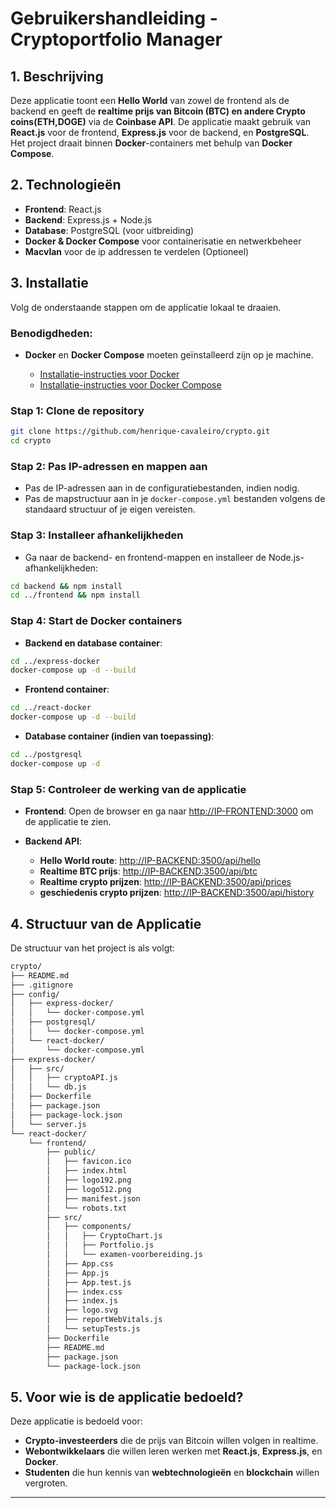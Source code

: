 # **Gebruikershandleiding - Cryptoportfolio Manager**

## 1. **Beschrijving**

Deze applicatie toont een **Hello World** van zowel de frontend als de backend en geeft de **realtime prijs van Bitcoin (BTC) en andere Crypto coins(ETH,DOGE)** via de **Coinbase API**. De applicatie maakt gebruik van **React.js** voor de frontend, **Express.js** voor de backend, en **PostgreSQL**. Het project draait binnen **Docker**-containers met behulp van **Docker Compose**.

## 2. **Technologieën**

* **Frontend**: React.js
* **Backend**: Express.js + Node.js
* **Database**: PostgreSQL (voor uitbreiding)
* **Docker & Docker Compose** voor containerisatie en netwerkbeheer
* **Macvlan** voor de ip addressen te verdelen (Optioneel)

## 3. **Installatie**

Volg de onderstaande stappen om de applicatie lokaal te draaien.

### Benodigdheden:

* **Docker** en **Docker Compose** moeten geïnstalleerd zijn op je machine.

  * [Installatie-instructies voor Docker](https://docs.docker.com/get-docker/)
  * [Installatie-instructies voor Docker Compose](https://docs.docker.com/compose/install/)

### Stap 1: Clone de repository

```bash
git clone https://github.com/henrique-cavaleiro/crypto.git
cd crypto
```

### Stap 2: Pas IP-adressen en mappen aan

* Pas de IP-adressen aan in de configuratiebestanden, indien nodig.
* Pas de mapstructuur aan in je `docker-compose.yml` bestanden volgens de standaard structuur of je eigen vereisten.

### Stap 3: Installeer afhankelijkheden

* Ga naar de backend- en frontend-mappen en installeer de Node.js-afhankelijkheden:

```bash
cd backend && npm install
cd ../frontend && npm install
```

### Stap 4: Start de Docker containers

* **Backend en database container**:

```bash
cd ../express-docker
docker-compose up -d --build
```

* **Frontend container**:

```bash
cd ../react-docker
docker-compose up -d --build
```

* **Database container (indien van toepassing)**:

```bash
cd ../postgresql
docker-compose up -d
```

### Stap 5: Controleer de werking van de applicatie

* **Frontend**: Open de browser en ga naar [http://IP-FRONTEND:3000](http://IP-FRONTEND:3000) om de applicatie te zien.
* **Backend API**:

  * **Hello World route**: [http://IP-BACKEND:3500/api/hello](http://IP-BACKEND:3500/api/hello)
  * **Realtime BTC prijs**: [http://IP-BACKEND:3500/api/btc](http://IP-BACKEND:3500/api/btc)
  * **Realtime crypto prijzen**: [http://IP-BACKEND:3500/api/prices](http://IP-BACKEND:3500/api/prices)
  * **geschiedenis crypto prijzen**: [http://IP-BACKEND:3500/api/history](http://IP-BACKEND:3500/api/history)

## 4. **Structuur van de Applicatie**

De structuur van het project is als volgt:

```bash
crypto/
├── README.md
├── .gitignore
├── config/
│   ├── express-docker/
│   │   └── docker-compose.yml
│   ├── postgresql/
│   │   └── docker-compose.yml
│   └── react-docker/
│       └── docker-compose.yml
├── express-docker/
│   ├── src/
│   │   ├── cryptoAPI.js
│   │   └── db.js
│   ├── Dockerfile
│   ├── package.json
│   ├── package-lock.json
│   └── server.js
└── react-docker/
    └── frontend/
        ├── public/
        │   ├── favicon.ico
        │   ├── index.html
        │   ├── logo192.png
        │   ├── logo512.png
        │   ├── manifest.json
        │   └── robots.txt
        ├── src/
        │   ├── components/
        │   │   ├── CryptoChart.js
        │   │   ├── Portfolio.js
        │   │   └── examen-voorbereiding.js
        │   ├── App.css
        │   ├── App.js
        │   ├── App.test.js
        │   ├── index.css
        │   ├── index.js
        │   ├── logo.svg
        │   ├── reportWebVitals.js
        │   └── setupTests.js
        ├── Dockerfile
        ├── README.md
        ├── package.json
        └── package-lock.json
```

## 5. **Voor wie is de applicatie bedoeld?**

Deze applicatie is bedoeld voor:

* **Crypto-investeerders** die de prijs van Bitcoin willen volgen in realtime.
* **Webontwikkelaars** die willen leren werken met **React.js**, **Express.js**, en **Docker**.
* **Studenten** die hun kennis van **webtechnologieën** en **blockchain** willen vergroten.

---
